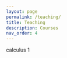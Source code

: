 ```yaml
---
layout: page
permalink: /teaching/
title: Teaching
description: Courses 
nav_order: 4
---
```

calculus 1
